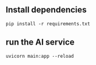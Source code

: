 ## Install dependencies
```
pip install -r requirements.txt
```

## run the AI service
```
uvicorn main:app --reload
```